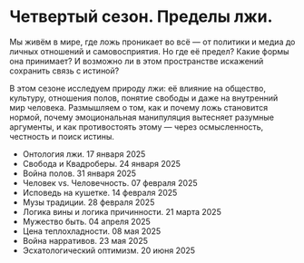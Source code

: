 # Четвертый сезон. Пределы лжи.

Мы живём в мире, где ложь проникает во всё — от политики и медиа до личных отношений и самовосприятия.
Но где её предел? Какие формы она принимает? И возможно ли в этом пространстве искажений сохранить связь с истиной?

В этом сезоне исследуем природу лжи: её влияние на общество, культуру, отношения полов, понятие свободы и даже на внутренний мир человека.
Размышляем о том, как и почему ложь становится нормой, почему эмоциональная манипуляция вытесняет разумные аргументы,
и как противостоять этому — через осмысленность, честность и поиск истины.

- Онтология лжи. 17 января 2025
- Свобода и Квадроберы. 24 января 2025
- Война полов. 31 января 2025
- Человек vs. Человечность. 07 февраля 2025
- Исповедь на кушетке. 14 февраля 2025
- Музы традиции. 28 февраля 2025
- Логика вины и логика причинности. 21 марта 2025
- Мужество быть. 04 апреля 2025
- Цена теплохладности. 08 мая 2025
- Война нарративов. 23 мая 2025
- Эсхатологический оптимизм. 20 июня 2025
